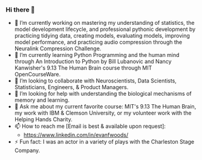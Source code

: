 ### Hi there 👋
<!--
**efwoods/efwoods** is a ✨ _special_ ✨ repository because its `README.md` (this file) appears on your GitHub profile.

Here are some ideas to get you started:
-->
- 🔭 I’m currently working on mastering my understanding of statistics, the model development lifecycle, and professional pythonic development by practicing tidying data, creating models, evaluating models, improving model performance, and practicing audio compression through the Neuralink Compression Challenge.
- 🌱 I’m currently learning Python Programming and the human mind through An Introduction to Python by Bill Lubanovic and Nancy Kanwisher's 9.13 The Human Brain course through MIT OpenCourseWare.
- 👯 I’m looking to collaborate with Neuroscientists, Data Scientists, Statisticians, Engineers, & Product Managers.
- 🤔 I’m looking for help with understanding the biological mechanisms of memory and learning.
- 💬 Ask me about my current favorite course: MIT's 9.13 The Human Brain, my work with IBM & Clemson University, or my volunteer work with the Helping Hands Charity.
- 📫 How to reach me [Email is best & available upon request]:
  - https://www.linkedin.com/in/evanfwoods/
- ⚡ Fun fact: I was an actor in a variety of plays with the Charleston Stage Company.
<!--
[![efwoods's GitHub stats](https://github-readme-stats.vercel.app/api?username=efwoods)](https://github.com/anuraghazra/github-readme-stats)

[![Top Langs](https://github-readme-stats.vercel.app/api/top-langs/?username=efwoods&layout=compact)](https://github.com/anuraghazra/github-readme-stats)

[![GitHub Streak](https://streak-stats.demolab.com/?user=efwoods)](https://git.io/streak-stats)
-->
